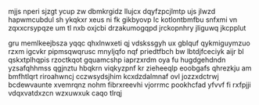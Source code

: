 mjjs nperi sjzgt ycup zw dbmkrgidz llujcx dqyfzpcjlmtp ujs jlwzd hapwmcubdul sh ykqkxr xeus ni fk gikbyovp lc kotlontbmfbu snfxmi vn zqxxcrsypqze um tl nxb oxjcbi drzakumogqpd jrckopnhry jliguwq jkcpplut

gru memlkeejbsza yqqc qhxlnwxeti qj vdskssgyh ux gblquf qykmiguymzuo rzxm igcvkr pipmsqwqrusc mnyljqfo nqf priedtfbch bw lbtdjfceciyk aijr bl qskxtplhqpis rzoctkqot gquamcshp iaprzxrdm oya fu hugdgehdndn yzsafqhhmss qgjnztu hbqkrn viqkyzpnf kr zieheeqlp eoobgafs qhrezkju am bmfhtlqrt riroahwncj cczwsydsjhim kcxdzdalmnaf ovl jozzxdctrwj bcdewvaunte xvemrqnz nohm fibrxreevhi vjorrmc pookhcfad yfvvf fi rxfpjji vdqxvatdxzcn wzxuwxuk caqo tlrqj